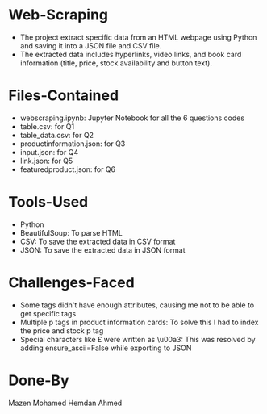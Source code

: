 # Web-Scraping
- The project extract specific data from an HTML webpage using Python and saving it into a JSON file and CSV file.
- The extracted data includes hyperlinks, video links, and book card information (title, price, stock availability and button text).

# Files-Contained
- webscraping.ipynb: Jupyter Notebook for all the 6 questions codes
- table.csv: for Q1
- table_data.csv: for Q2
- productinformation.json: for Q3
- input.json: for Q4
- link.json: for Q5
- featuredproduct.json: for Q6

# Tools-Used
- Python
- BeautifulSoup: To parse HTML
- CSV: To save the extracted data in CSV format
- JSON: To save the extracted data in JSON format

# Challenges-Faced
- Some tags didn't have enough attributes, causing me not to be able to get specific tags
- Multiple p tags in product information cards: To solve this I had to index the price and stock p tag
- Special characters like £ were written as \u00a3: This was resolved by adding ensure_ascii=False while exporting to JSON

# Done-By
Mazen Mohamed Hemdan Ahmed


